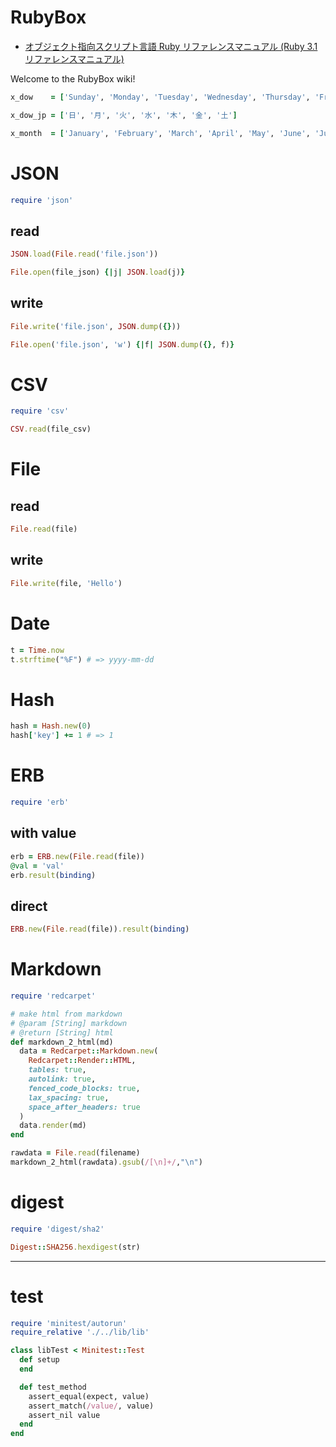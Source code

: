 # RubyBox

- [オブジェクト指向スクリプト言語 Ruby リファレンスマニュアル (Ruby 3.1 リファレンスマニュアル)](https://docs.ruby-lang.org/ja/3.1/doc/index.html)

Welcome to the RubyBox wiki!

```ruby
x_dow    = ['Sunday', 'Monday', 'Tuesday', 'Wednesday', 'Thursday', 'Friday', 'Saturday']
```

```ruby
x_dow_jp = ['日', '月', '火', '水', '木', '金', '土']
```

```ruby
x_month  = ['January', 'February', 'March', 'April', 'May', 'June', 'July', 'August', 'September', 'October', 'November', 'December']
```

# JSON

```ruby
require 'json'
```

## read

```ruby
JSON.load(File.read('file.json'))
```

```ruby
File.open(file_json) {|j| JSON.load(j)}
```

## write

```ruby
File.write('file.json', JSON.dump({}))
```

```ruby
File.open('file.json', 'w') {|f| JSON.dump({}, f)}
```

# CSV

```ruby
require 'csv'
```

```ruby
CSV.read(file_csv)
```

# File

## read

```ruby
File.read(file)
```

## write

```ruby
File.write(file, 'Hello')
```

# Date
```ruby
t = Time.now
t.strftime("%F") # => yyyy-mm-dd
```

# Hash
```ruby
hash = Hash.new(0)
hash['key'] += 1 # => 1
```

# ERB

```ruby
require 'erb'
```

## with value

```ruby
erb = ERB.new(File.read(file))
@val = 'val'
erb.result(binding)
```

## direct

```ruby
ERB.new(File.read(file)).result(binding)
```

# Markdown

```ruby
require 'redcarpet'
```

```ruby
# make html from markdown
# @param [String] markdown
# @return [String] html
def markdown_2_html(md)
  data = Redcarpet::Markdown.new(
    Redcarpet::Render::HTML,
    tables: true,
    autolink: true,
    fenced_code_blocks: true,
    lax_spacing: true,
    space_after_headers: true
  )
  data.render(md)
end
```

```ruby
rawdata = File.read(filename)
markdown_2_html(rawdata).gsub(/[\n]+/,"\n")
```

# digest

```ruby
require 'digest/sha2'
```

```ruby
Digest::SHA256.hexdigest(str)
```

---

# test

```ruby
require 'minitest/autorun'
require_relative './../lib/lib'
```

```ruby
class libTest < Minitest::Test
  def setup
  end

  def test_method
    assert_equal(expect, value)
    assert_match(/value/, value)
    assert_nil value
  end
end
```


